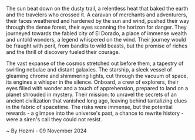 
The sun beat down on the dusty trail, a relentless heat that baked the earth and the travelers who crossed it.  A caravan of merchants and adventurers, their faces weathered and hardened by the sun and wind, pushed their way through the dense forest, their eyes scanning the horizon for danger.  They journeyed towards the fabled city of El Dorado, a place of immense wealth and untold wonders, a legend whispered on the wind.  Their journey would be fraught with peril, from bandits to wild beasts, but the promise of riches and the thrill of discovery fueled their courage.

The vast expanse of the cosmos stretched out before them, a tapestry of swirling nebulae and distant galaxies.  The starship, a sleek vessel of gleaming chrome and shimmering lights, cut through the vacuum of space, its engines a whisper in the silence.  Onboard, a crew of explorers, their eyes filled with wonder and a touch of apprehension, prepared to land on a planet shrouded in mystery.  Their mission: to unravel the secrets of an ancient civilization that vanished long ago, leaving behind tantalizing clues in the fabric of spacetime.  The risks were immense, but the potential rewards - a glimpse into the universe's past, a chance to rewrite history - were a siren's call they could not resist. 

~ By Hozmi - 09 November 2024

